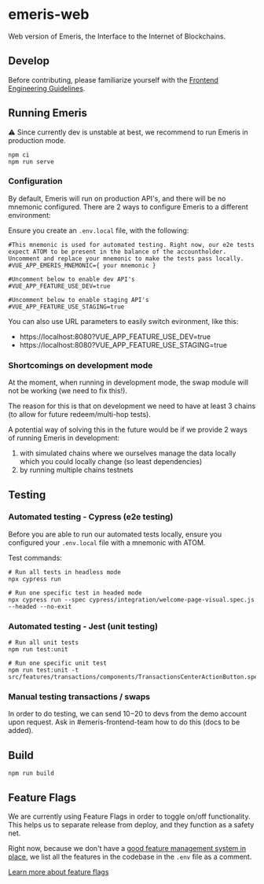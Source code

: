 # emeris-web

Web version of Emeris, the Interface to the Internet of Blockchains.

## Develop

Before contributing, please familiarize yourself with the [Frontend Engineering Guidelines](https://www.notion.so/allinbits/Frontend-Engineering-Guidelines-873d2c6e2dda493fbf6601d527259efd).

## Running Emeris

⚠️ Since currently dev is unstable at best, we recommend to run Emeris in production mode.

```
npm ci
npm run serve
```

### Configuration

By default, Emeris will run on production API's, and there will be no mnemonic configured. There are 2 ways to configure Emeris to a different environment:

Ensure you create an `.env.local` file, with the following:

```
#This mnemonic is used for automated testing. Right now, our e2e tests expect ATOM to be present in the balance of the accountholder. Uncomment and replace your mnemonic to make the tests pass locally.
#VUE_APP_EMERIS_MNEMONIC={ your mnemonic }

#Uncomment below to enable dev API's
#VUE_APP_FEATURE_USE_DEV=true

#Uncomment below to enable staging API's
#VUE_APP_FEATURE_USE_STAGING=true
```

You can also use URL parameters to easily switch evironment, like this:

- https://localhost:8080?VUE_APP_FEATURE_USE_DEV=true
- https://localhost:8080?VUE_APP_FEATURE_USE_STAGING=true

### Shortcomings on development mode

At the moment, when running in development mode, the swap module will not be working (we need to fix this!).

The reason for this is that on development we need to have at least 3 chains (to allow for future redeem/multi-hop tests).

A potential way of solving this in the future would be if we provide 2 ways of running Emeris in development:

1. with simulated chains where we ourselves manage the data locally which you could locally change (so least dependencies)
2. by running multiple chains testnets

## Testing

### Automated testing - Cypress (e2e testing)

Before you are able to run our automated tests locally, ensure you configured your `.env.local` file with a mnemonic with ATOM.

Test commands:

```
# Run all tests in headless mode
npx cypress run

# Run one specific test in headed mode
npx cypress run --spec cypress/integration/welcome-page-visual.spec.js --headed --no-exit
```

### Automated testing - Jest (unit testing)

```
# Run all unit tests
npm run test:unit

# Run one specific unit test
npm run test:unit -t src/features/transactions/components/TransactionsCenterActionButton.spec.ts
```

### Manual testing transactions / swaps

In order to do testing, we can send $10-$20 to devs from the demo account upon request. Ask in #emeris-frontend-team how to do this (docs to be added).

## Build

```
npm run build
```

## Feature Flags

We are currently using Feature Flags in order to toggle on/off functionality. This helps us to separate release from deploy, and they function as a safety net.

Right now, because we don't have a [good feature management system in place](https://github.com/allinbits/demeris/issues/949), we list all the features in the codebase in the `.env` file as a comment.

[Learn more about feature flags](https://www.notion.so/allinbits/Working-with-Feature-Flags-c0bbf36cbb2646de9e6754564394bdc2)
